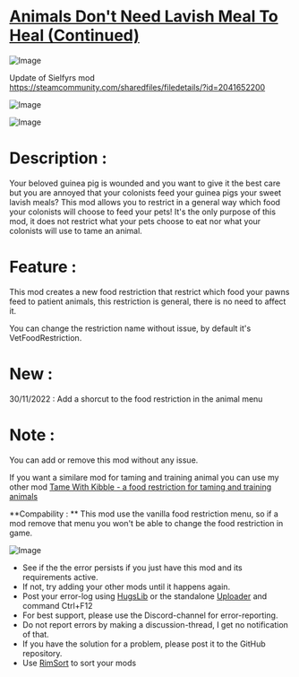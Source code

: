 # [Animals Don't Need Lavish Meal To Heal (Continued)]()

![Image](https://i.imgur.com/buuPQel.png)

Update of Sielfyrs mod https://steamcommunity.com/sharedfiles/filedetails/?id=2041652200

![Image](https://i.imgur.com/pufA0kM.png)
	
![Image](https://i.imgur.com/Z4GOv8H.png)

# Description :  


Your beloved guinea pig is wounded and you want to give it the best care but you are annoyed that your colonists feed your guinea pigs your sweet lavish meals? This mod allows you to restrict in a general way which food your colonists will choose to feed your pets! 
It's the only purpose of this mod, it does not restrict what your pets choose to eat nor what your colonists will use to tame an animal. 


# Feature :  


This mod creates a new food restriction that restrict which food your pawns feed to patient animals, this restriction is general, there is no need to affect it. 

You can change the restriction name without issue, by default it's VetFoodRestriction.


# New :  


30/11/2022 :
Add a shorcut to the food restriction in the animal menu


# Note :  


You can add or remove this mod without any issue.

If you want a similare mod for taming and training animal you can use my other mod [Tame With Kibble - a food restriction for taming and training animals](https://steamcommunity.com/sharedfiles/filedetails/?id=2043839330)

**Compability :  **
This mod use the vanilla food restriction menu, so if a mod remove that menu you won't be able to change the food restriction in game.

![Image](https://i.imgur.com/PwoNOj4.png)



-  See if the the error persists if you just have this mod and its requirements active.
-  If not, try adding your other mods until it happens again.
-  Post your error-log using [HugsLib](https://steamcommunity.com/workshop/filedetails/?id=818773962) or the standalone [Uploader](https://steamcommunity.com/sharedfiles/filedetails/?id=2873415404) and command Ctrl+F12
-  For best support, please use the Discord-channel for error-reporting.
-  Do not report errors by making a discussion-thread, I get no notification of that.
-  If you have the solution for a problem, please post it to the GitHub repository.
-  Use [RimSort](https://github.com/RimSort/RimSort/releases/latest) to sort your mods


